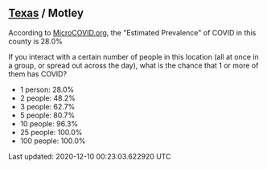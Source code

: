 
## [Texas](/united-states/texas) / Motley

According to [MicroCOVID.org](http://microcovid.org),
the "Estimated Prevalence" of COVID in this county is 28.0%

If you interact with a certain number of people in this location
(all at once in a group, or spread out across the day), what is the chance that
1 or more of them has COVID?

- 1 person: 28.0%
- 2 people: 48.2%
- 3 people: 62.7%
- 5 people: 80.7%
- 10 people: 96.3%
- 25 people: 100.0%
- 100 people: 100.0%

Last updated: 2020-12-10 00:23:03.622920 UTC
